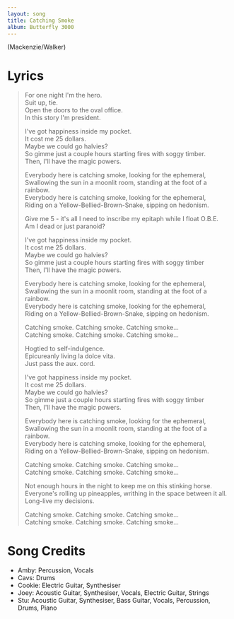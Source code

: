 ```yaml
---
layout: song
title: Catching Smoke
album: Butterfly 3000
---
```


(Mackenzie/Walker)

# Lyrics

> For one night I'm the hero.  
> Suit up, tie.  
> Open the doors to the oval office.  
> In this story I'm president.  
>  
> I've got happiness inside my pocket.  
> It cost me 25 dollars.  
> Maybe we could go halvies?  
> So gimme just a couple hours starting fires with soggy timber.  
> Then, I'll have the magic powers.  
>  
> Everybody here is catching smoke, looking for the ephemeral,  
> Swallowing the sun in a moonlit room, standing at the foot of a rainbow.  
> Everybody here is catching smoke, looking for the ephemeral,  
> Riding on a Yellow-Bellied-Brown-Snake, sipping on hedonism.  
>  
> Give me 5 - it's all I need to inscribe my epitaph while I float O.B.E.  
> Am I dead or just paranoid?  
>  
> I've got happiness inside my pocket.  
> It cost me 25 dollars.  
> Maybe we could go halvies?  
> So gimme just a couple hours starting fires with soggy timber  
> Then, I'll have the magic powers.  
>  
> Everybody here is catching smoke, looking for the ephemeral,  
> Swallowing the sun in a moonlit room, standing at the foot of a rainbow.  
> Everybody here is catching smoke, looking for the ephemeral,  
> Riding on a Yellow-Bellied-Brown-Snake, sipping on hedonism.  
>  
> Catching smoke. Catching smoke. Catching smoke...  
> Catching smoke. Catching smoke. Catching smoke...  
>  
> Hogtied to self-indulgence.  
> Epicureanly living la dolce vita.  
> Just pass the aux. cord.  
>  
> I've got happiness inside my pocket.  
> It cost me 25 dollars.  
> Maybe we could go halvies?  
> So gimme just a couple hours starting fires with soggy timber  
> Then, I'll have the magic powers.  
>  
> Everybody here is catching smoke, looking for the ephemeral,  
> Swallowing the sun in a moonlit room, standing at the foot of a rainbow.  
> Everybody here is catching smoke, looking for the ephemeral,  
> Riding on a Yellow-Bellied-Brown-Snake, sipping on hedonism.  
>  
> Catching smoke. Catching smoke. Catching smoke...  
> Catching smoke. Catching smoke. Catching smoke...  
>  
> Not enough hours in the night to keep me on this stinking horse.  
> Everyone's rolling up pineapples, writhing in the space between it all.  
> Long-live my decisions.  
>  
> Catching smoke. Catching smoke. Catching smoke...  
> Catching smoke. Catching smoke. Catching smoke...  

# Song Credits

* Amby: Percussion, Vocals
* Cavs: Drums
* Cookie: Electric Guitar, Synthesiser
* Joey: Acoustic Guitar, Synthesiser, Vocals, Electric Guitar, Strings
* Stu: Acoustic Guitar, Synthesiser, Bass Guitar, Vocals, Percussion, Drums, Piano
